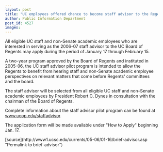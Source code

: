 ```yaml
---
layout: post
title: "UC employees offered chance to become staff advisor to the Regents"
author: Public Information Department
post_id: 4527
images:
---
```


<a name="content" id="content"></a>
<p>
  All eligible UC staff and non-Senate academic employees who are interested in serving as the 2006-07 staff advisor to the UC Board of Regents may apply during the period of January 17 through February 15.
</p>
<p>
  A two-year program approved by the Board of Regents and instituted in 2005-06, the UC staff advisor pilot program is intended to allow the Regents to benefit from hearing staff and non-Senate academic employee perspectives on relevant matters that come before Regents' committees and the board.
</p>
<p>
  The staff advisor will be selected from all eligible UC staff and non-Senate academic employees by President Robert C. Dynes in consultation with the chairman of the Board of Regents.
</p>
<p>
  Complete information about the staff advisor pilot program can be found at <a href="http://www.ucop.edu/staffadvisor/">www.ucop.edu/staffadvisor</a>.
</p>
<p>
  The application form will be made available under "How to Apply" beginning Jan. 17.
</p>
[source](http://www1.ucsc.edu/currents/05-06/01-16/brief-advisor.asp "Permalink to brief-advisor")
